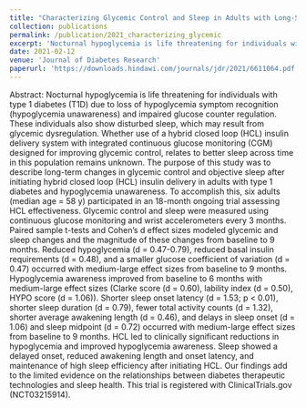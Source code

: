 ```yaml
---
title: "Characterizing Glycemic Control and Sleep in Adults with Long-Standing Type 1 Diabetes and Hypoglycemia Unawareness Initiating Hybrid Closed Loop Insulin Delivery"
collection: publications
permalink: /publication/2021_characterizing_glycemic
excerpt: 'Nocturnal hypoglycemia is life threatening for individuals with type 1 diabetes (T1D) due to loss of hypoglycemia symptom recognition (hypoglycemia unawareness) and impaired glucose counter regulation. These individuals also show disturbed sleep, which may result from glycemic dysregulation. The purpose of this study was to describe long-term changes in glycemic control and objective sleep after initiating hybrid closed loop (HCL) insulin delivery in adults with type 1 diabetes and hypoglycemia unawareness.'
date: 2021-02-12
venue: 'Journal of Diabetes Research'
paperurl: 'https://downloads.hindawi.com/journals/jdr/2021/6611064.pdf'
---
```


Abstract: Nocturnal hypoglycemia is life threatening for individuals with type 1 diabetes (T1D) due to loss of hypoglycemia symptom recognition (hypoglycemia unawareness) and impaired glucose counter regulation. These individuals also show disturbed sleep, which may result from glycemic dysregulation. Whether use of a hybrid closed loop (HCL) insulin delivery system with integrated continuous glucose monitoring (CGM) designed for improving glycemic control, relates to better sleep across time in this population remains unknown. The purpose of this study was to describe long-term changes in glycemic control and objective sleep after initiating hybrid closed loop (HCL) insulin delivery in adults with type 1 diabetes and hypoglycemia unawareness. To accomplish this, six adults (median age = 58 y) participated in an 18-month ongoing trial assessing HCL effectiveness. Glycemic control and sleep were measured using continuous glucose monitoring and wrist accelerometers every 3 months. Paired sample t-tests and Cohen’s d effect sizes modeled glycemic and sleep changes and the magnitude of these changes from baseline to 9 months. Reduced hypoglycemia (d = 0.47-0.79), reduced basal insulin requirements (d = 0.48), and a smaller glucose coefficient of variation (d = 0.47) occurred with medium-large effect sizes from baseline to 9 months. Hypoglycemia awareness improved from baseline to 6 months with medium-large effect sizes (Clarke score (d = 0.60), lability index (d = 0.50), HYPO score (d = 1.06)). Shorter sleep onset latency (d = 1.53; p < 0.01), shorter sleep duration (d = 0.79), fewer total activity counts (d = 1.32), shorter average awakening length (d = 0.46), and delays in sleep onset (d = 1.06) and sleep midpoint (d = 0.72) occurred with medium-large effect sizes from baseline to 9 months. HCL led to clinically significant reductions in hypoglycemia and improved hypoglycemia awareness. Sleep showed a delayed onset, reduced awakening length and onset latency, and maintenance of high sleep efficiency after initiating HCL. Our findings add to the limited evidence on the relationships between diabetes therapeutic technologies and sleep health. This trial is registered with ClinicalTrials.gov (NCT03215914).
